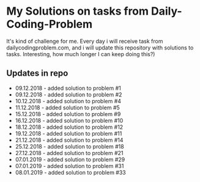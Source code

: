 # My Solutions on tasks from Daily-Coding-Problem 

It's kind of challenge for me. Every day i will receive task from dailycodingproblem.com, and i will update this repository with solutions to tasks. 
Interesting, how much longer I can keep doing this?)

## Updates in repo
+ 09.12.2018 - added solution to problem #1
+ 09.12.2018 - added solution to problem #2
+ 10.12.2018 - added solution to problem #4
+ 11.12.2018 - added solution to problem #5
+ 15.12.2018 - added solution to problem #9
+ 16.12.2018 - added solution to problem #10
+ 18.12.2018 - added solution to problem #12
+ 19.12.2018 - added solution to problem #11
+ 21.12.2018 - added solution to problem #14
+ 25.12.2018 - added solution to problem #18
+ 27.12.2018 - added solution to problem #21
+ 07.01.2019 - added solution to problem #29
+ 07.01.2019 - added solution to problem #31
+ 08.01.2019 - added solution to problem #33
